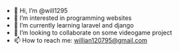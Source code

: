 - 👋 Hi, I’m @will1295
- 👀 I’m interested in programming websites
- 🌱 I’m currently learning laravel and django
- 💞️ I’m looking to collaborate on some videogame project
- 📫 How to reach me: willian120795@gmail.com

<!---
will1295/will1295 is a ✨ special ✨ repository because its `README.md` (this file) appears on your GitHub profile.
You can click the Preview link to take a look at your changes.
--->
